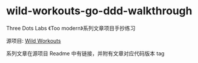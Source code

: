 # wild-workouts-go-ddd-walkthrough
Three Dots Labs 《Too modern》系列文章项目手抄练习

源项目: [Wild Workouts](https://github.com/ThreeDotsLabs/wild-workouts-go-ddd-example)

系列文章在源项目 Readme 中有链接，并附有文章对应代码版本 tag
